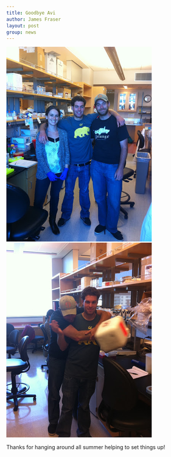 ```yaml
---
title: Goodbye Avi
author: James Fraser
layout: post
group: news
---
```

 <img src="/static/img/news/avi-summer1.JPG" alt="Bye" class="img-fluid">
 <img src="/static/img/news/avi-summer2.JPG" alt="Avi" class="img-fluid">

Thanks for hanging around all summer helping to set things up!
